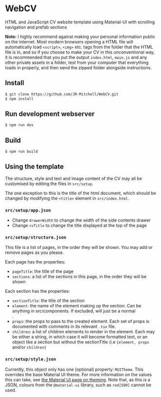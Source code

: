 # WebCV
HTML and JavaScript CV website template using Material-UI with scrolling navigation and prefab sections

__Note:__ I highly recommend against making your personal information public on the internet.
Most modern browsers opening a HTML file will automatically load `<script>`, `<img>` etc. tags from the folder that the HTML file is in, and so if you choose to make your CV in this unconventional way, it is recommended that you put the output `index.html`, `main.js` and any other private assets in a folder, test from your computer that everything loads in properly, and then send the zipped folder alongside instructions.  

## Install

```bash
$ git clone https://github.com/JR-Mitchell/WebCV.git
$ npm install
```

## Run development webserver

```bash
$ npm run dev
```

## Build

```bash
$ npm run build
```

## Using the template

The structure, style and text and image content of the CV may all be customised by editing the files in `src/setup`.

The one exception to this is the title of the html document, which should be changed by modifying the `<title>` element in `src/index.html`.

### `src/setup/app.json`

- Change `drawerWidth` to change the width of the side contents drawer
- Change `cvTitle` to change the title displayed at the top of the page

### `src/setup/structure.json`

This file is a list of pages, in the order they will be shown.
You may add or remove pages as you please.

Each page has the properties:

- `pageTitle`: the title of the page
- `sections`: a list of the sections in this page, in the order they will be shown

Each section has the properties:

- `sectionTitle`: the title of the section
- `element`: the name of the element making up the section. Can be anything in src/components. If excluded, will just be a normal <div>.
- `props`: the props to pass to the created element. Each set of props is documented with comments in its relevant `.tsx` file.
- `children`: a list of children elements to render in the element. Each may be either a string, in which case it will become formatted text, or an object like a section but without the sectionTitle (i.e `{element, props `and/or `children}` 

### `src/setup/style.json`

Currently, this object only has one (optional) property: `MUITheme`.
This overrides the base Material UI theme.
For more information on the values this can take, see [the Material UI page on theming](https://material-ui.com/customization/theming/).
Note that, as this is a JSON, colours from the `@material-ui` library, such as `red[500]` cannot be used.
